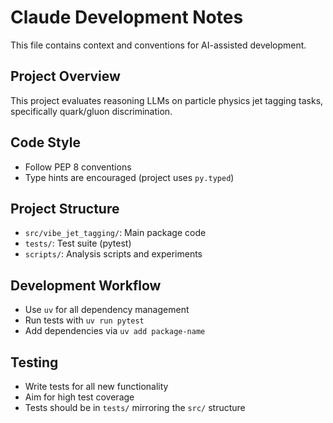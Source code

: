 # Claude Development Notes

This file contains context and conventions for AI-assisted development.

## Project Overview

This project evaluates reasoning LLMs on particle physics jet tagging tasks, specifically quark/gluon discrimination.

## Code Style

- Follow PEP 8 conventions
- Type hints are encouraged (project uses `py.typed`)

## Project Structure

- `src/vibe_jet_tagging/`: Main package code
- `tests/`: Test suite (pytest)
- `scripts/`: Analysis scripts and experiments

## Development Workflow

- Use `uv` for all dependency management
- Run tests with `uv run pytest`
- Add dependencies via `uv add package-name`

## Testing

- Write tests for all new functionality
- Aim for high test coverage
- Tests should be in `tests/` mirroring the `src/` structure
